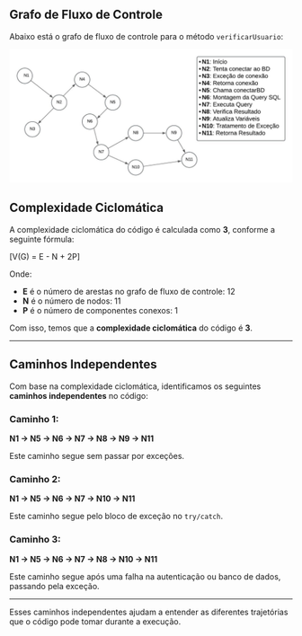 ## Grafo de Fluxo de Controle

Abaixo está o grafo de fluxo de controle para o método `verificarUsuario`:

![Grafo de Fluxo de Controle](/Etapa-3/ETAPA-3-GRAFO.jpeg)






## Complexidade Ciclomática

A complexidade ciclomática do código é calculada como **3**, conforme a seguinte fórmula:

\[V(G) = E - N + 2P\]

Onde:
- **E** é o número de arestas no grafo de fluxo de controle: 12
- **N** é o número de nodos: 11
- **P** é o número de componentes conexos: 1

Com isso, temos que a **complexidade ciclomática** do código é **3**.

---

## Caminhos Independentes

Com base na complexidade ciclomática, identificamos os seguintes **caminhos independentes** no código:

### Caminho 1:
**N1 → N5 → N6 → N7 → N8 → N9 → N11**

Este caminho segue sem passar por exceções.

### Caminho 2:
**N1 → N5 → N6 → N7 → N10 → N11**

Este caminho segue pelo bloco de exceção no `try/catch`.

### Caminho 3:
**N1 → N5 → N6 → N7 → N8 → N10 → N11**

Este caminho segue após uma falha na autenticação ou banco de dados, passando pela exceção.

---

Esses caminhos independentes ajudam a entender as diferentes trajetórias que o código pode tomar durante a execução.
